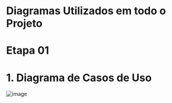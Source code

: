 # Diagramas Utilizados em todo o Projeto

# Etapa 01

# 1. Diagrama de Casos de Uso

![image](https://github.com/ICEI-PUC-Minas-PMV-ADS/ads-2024-1-e3-proj-mov-t5-personalcash/assets/126628545/d549772d-3232-4a56-8ffa-6426763bf95f)


